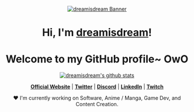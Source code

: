 <p align="center">
  <a href="https://www.dreamisdream.com"><img src="banner.jpg" alt="dreamisdream Banner"></a>
</p>
<h1 align="center">Hi, I'm <a href="https://www.dreamisdream.com">dreamisdream</a>!</h1>
<h1 align="center">Welcome to my GitHub profile~ OwO</h1>

<p align="center">
  <a href="https://github.com/dreamisdream"><img src="https://github-readme-stats.vercel.app/api?username=dreamisdream&hide_border=true&show_icons=true" alt="dreamisdream's github stats"></a>
</p>


<p align="center">
  <strong><a href="https://www.edisonlee55.com">Official Website</a></strong> |
  <strong><a href="https://twitter.com/edisonlee55">Twitter</a></strong> |
  <strong><a href="https://discord.gg/nYXzaUS">Discord</a></strong> |
  <strong><a href="https://www.linkedin.com/in/edisonlee55">LinkedIn</a></strong> |
  <strong><a href="https://www.twitch.tv/edisonlee55">Twitch</a></strong>
</p>

<p align="center">❤ I'm currently working on Software, Anime / Manga, Game Dev, and Content Creation.</p>

<!--
**edisonlee55/edisonlee55** is a ✨ _special_ ✨ repository because its `README.md` (this file) appears on your GitHub profile.

Here are some ideas to get you started:

- 🔭 I’m currently working on ...
- 🌱 I’m currently learning ...
- 👯 I’m looking to collaborate on ...
- 🤔 I’m looking for help with ...
- 💬 Ask me about ...
- 📫 How to reach me: ...
- 😄 Pronouns: ...
- ⚡ Fun fact: ...
-->
